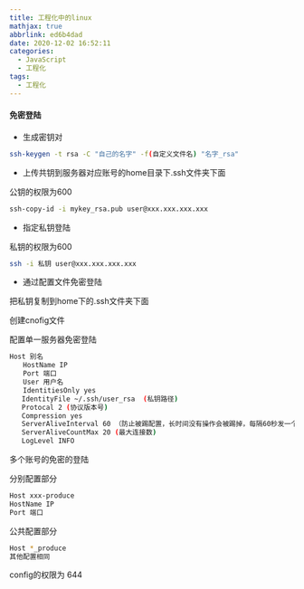 ```yaml
---
title: 工程化中的linux
mathjax: true
abbrlink: ed6b4dad
date: 2020-12-02 16:52:11
categories:
  - JavaScript
  - 工程化
tags:
  - 工程化
---
```


#### 免密登陆

+ 生成密钥对

```bash
ssh-keygen -t rsa -C "自己的名字" -f(自定义文件名) "名字_rsa"
```

+ 上传共钥到服务器对应账号的home目录下.ssh文件夹下面

公钥的权限为600

```bash
ssh-copy-id -i mykey_rsa.pub user@xxx.xxx.xxx.xxx 
```

+ 指定私钥登陆

私钥的权限为600

```bash
ssh -i 私钥 user@xxx.xxx.xxx.xxx
```

+ 通过配置文件免密登陆

把私钥复制到home下的.ssh文件夹下面

创建cnofig文件

配置单一服务器免密登陆

```bash
Host 别名
　　HostName IP
　　Port 端口
　　User 用户名
　　IdentitiesOnly yes
   IdentityFile ~/.ssh/user_rsa  (私钥路径)
   Protocal 2 (协议版本号)
   Compression yes 
   ServerAliveInterval 60 （防止被踢配置，长时间没有操作会被踢掉，每隔60秒发一个信号）
   ServerAliveCountMax 20 (最大连接数)
   LogLevel INFO
```

多个账号的免密的登陆

分别配置部分

```bash
Host xxx-produce
HostName IP
Port 端口
```

公共配置部分

```bash
Host *_produce
其他配置相同
```

config的权限为 644